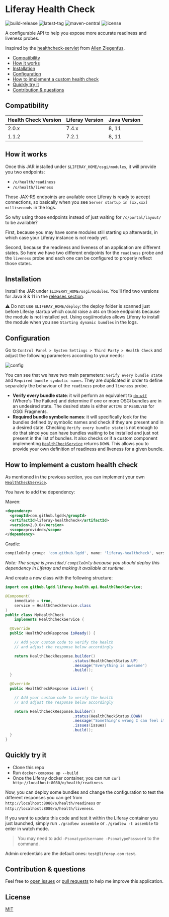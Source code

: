 # Liferay Health Check

![build-release](https://img.shields.io/github/actions/workflow/status/lgdd/liferay-healthcheck/release.yml?style=flat-square)
![latest-tag](https://img.shields.io/github/v/tag/lgdd/liferay-healthcheck?style=flat-square)
![maven-central](https://img.shields.io/maven-central/v/com.github.lgdd/liferay-healthcheck?style=flat-square)
![license](https://img.shields.io/github/license/lgdd/liferay-healthcheck?style=flat-square)

A configurable API to help you expose more accurate readiness and liveness probes. 

Inspired by the [healthcheck-servlet](https://github.com/allen-ziegenfus/healthcheck-servlet) from [Allen Ziegenfus](https://github.com/allen-ziegenfus). 

- [Compatibility](#compatibility)
- [How it works](#how-it-works)
- [Installation](#installation)
- [Configuration](#configuration)
- [How to implement a custom health check](#how-to-implement-a-custom-health-check)
- [Quickly try it](#quickly-try-it)
- [Contribution & questions](#contribution--questions)

## Compatibility

| Health Check Version | Liferay Version | Java Version |
|----------------------|-----------------|--------------|
| 2.0.x                | 7.4.x           | 8, 11        |
| 1.1.2                | 7.2.1           | 8, 11        |

## How it works

Once this JAR installed under `$LIFERAY_HOME/osgi/modules`, it will provide you two endpoints:

- `/o/health/readiness`
- `/o/health/liveness`

Those JAX-RS endpoints are available once Liferay is ready to accept connections, so basically when you see `Server startup in [xx,xxx] milliseconds` in the logs.

So why using those endpoints instead of just waiting for `/c/portal/layout/` to be available?
 
First, because you may have some modules still starting up afterwards, in which case your Liferay instance is not ready yet.

Second, because the readiness and liveness of an application are different states.
So here we have two different endpoints for the `readiness` probe and the `liveness` probe and each one can be configured to properly reflect those states.

## Installation

Install the JAR under `$LIFERAY_HOME/osgi/modules`. You'll find two versions for Java 8 & 11 in the [releases section](https://github.com/lgdd/liferay-healthcheck/releases).

⚠️ Do not use `$LIFERAY_HOME/deploy`: the deploy folder is scanned just before Liferay startup which could raise a `404` on those endpoints because the module is not installed yet.
Using osgi/modules allows Liferay to install the module when you see `Starting dynamic bundles` in the logs.

## Configuration

Go to `Control Panel > System Settings > Third Party > Health Check` and adjust the following parameters according to your needs:

![config](docs/config-preview.jpg)

You can see that we have two main parameters: `Verify every bundle state` and `Required bundle symbolic names`.
They are duplicated in order to define separately the behaviour of the `readiness` probe and `liveness` probe.

- __Verify every bundle state__: it will perform an equivalent to [`dm:wtf`](https://github.com/apache/felix-dev/blob/master/dependencymanager/org.apache.felix.dependencymanager.shell/src/org/apache/felix/dm/shell/DMCommand.java#L551) (Where's The Failure) and determine if one or more OSGi bundles are in an undesired state.
The desired state is either `ACTIVE` or `RESOLVED` for OSGi Fragments.
- __Required bundle symbolic names__: it will specifically look for the bundles defined by symbolic names and check if they are present and in a desired state.
Checking `Verify every bundle state` is not enough to do that since you can have bundles waiting to be installed and just not present in the list of bundles.
It also checks or if a custom component implementing [`HealthCheckService`](https://github.com/lgdd/liferay-healthcheck/blob/master/src/main/java/com/github/lgdd/liferay/health/api/HealthCheckService.java) returns `DOWN`.
This allows you to provide your own definition of readiness and liveness for a given bundle. 

## How to implement a custom health check

As mentioned in the previous section, you can implement your own [`HealthCheckService`](https://github.com/lgdd/liferay-healthcheck/blob/master/src/main/java/com/github/lgdd/liferay/health/api/HealthCheckService.java).

You have to add the dependency:

Maven:
```xml
<dependency>
  <groupId>com.github.lgdd</groupId>
  <artifactId>liferay-healthcheck</artifactId>
  <version>2.0.0</version>
  <scope>provided</scope>
</dependency>
```

Gradle:
```groovy
compileOnly group: 'com.github.lgdd', name: 'liferay-healthcheck', version: '2.0.0'
```

*Note: The scope is `provided` / `compileOnly` because you should deploy this dependency in Liferay and making it available at runtime.*

And create a new class with the following structure:

```java
import com.github.lgdd.liferay.health.api.HealthCheckService;

@Component(
    immediate = true,
    service = HealthCheckService.class
)
public class MyHealthCheck
    implements HealthCheckService {

  @Override
  public HealthCheckResponse isReady() {

    // Add your custom code to verify the health
    // and adjust the response below accordingly

    return HealthCheckResponse.builder()
                              .status(HealthCheckStatus.UP)
                              .message("Everything is awesome")
                              .build();
  }

  @Override
  public HealthCheckResponse isLive() {

    // Add your custom code to verify the health
    // and adjust the response below accordingly

    return HealthCheckResponse.builder()
                              .status(HealthCheckStatus.DOWN)
                              .message("Something's wrong I can feel it")
                              .issues(issues)
                              .build();
  }
}
```

## Quickly try it

- Clone this repo
- Run `docker-compose up --build`
- Once the Liferay docker container, you can run `curl http://localhost:8080/o/health/readiness`

Now, you can deploy some bundles and change the configuration to test the different responses you can get from `http://localhost:8080/o/health/readiness` or `http://localhost:8080/o/health/liveness`.

If you want to update this code and test it within the Liferay container you just launched, simply run `./gradlew assemble` or `./gradlew -t assemble` to enter in watch mode.
> You may need to add `-PsonatypeUsername -PsonatypePassword` to the command.

Admin credentials are the default ones: `test@liferay.com:test`. 

## Contribution & questions

Feel free to [open issues](https://github.com/lgdd/liferay-healthcheck/issues/new) or [pull requests](https://github.com/lgdd/liferay-healthcheck/compare) to help me improve this application.

## License

[MIT](LICENSE)
